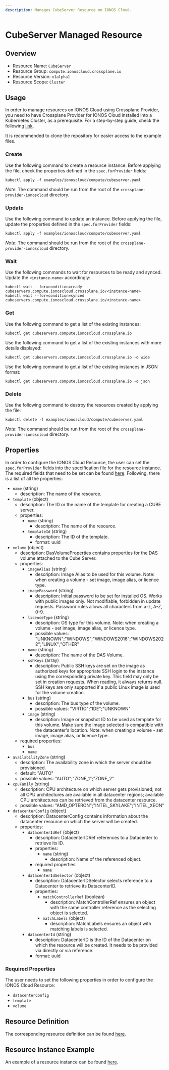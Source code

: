 ```yaml
---
description: Manages CubeServer Resource on IONOS Cloud.
---
```


# CubeServer Managed Resource

## Overview

* Resource Name: `CubeServer`
* Resource Group: `compute.ionoscloud.crossplane.io`
* Resource Version: `v1alpha1`
* Resource Scope: `Cluster`

## Usage

In order to manage resources on IONOS Cloud using Crossplane Provider, you need to have Crossplane Provider for IONOS Cloud installed into a Kubernetes Cluster, as a prerequisite. For a step-by-step guide, check the following [link](https://github.com/ionos-cloud/crossplane-provider-ionoscloud/tree/master/examples/example.md).

It is recommended to clone the repository for easier access to the example files.

### Create

Use the following command to create a resource instance. Before applying the file, check the properties defined in the `spec.forProvider` fields:

```
kubectl apply -f examples/ionoscloud/compute/cubeserver.yaml
```

_Note_: The command should be run from the root of the `crossplane-provider-ionoscloud` directory.

### Update

Use the following command to update an instance. Before applying the file, update the properties defined in the `spec.forProvider` fields:

```
kubectl apply -f examples/ionoscloud/compute/cubeserver.yaml
```

_Note_: The command should be run from the root of the `crossplane-provider-ionoscloud` directory.

### Wait

Use the following commands to wait for resources to be ready and synced. Update the `<instance-name>` accordingly:

```
kubectl wait --for=condition=ready cubeservers.compute.ionoscloud.crossplane.io/<instance-name>
kubectl wait --for=condition=synced cubeservers.compute.ionoscloud.crossplane.io/<instance-name>
```

### Get

Use the following command to get a list of the existing instances:

```
kubectl get cubeservers.compute.ionoscloud.crossplane.io
```

Use the following command to get a list of the existing instances with more details displayed:

```
kubectl get cubeservers.compute.ionoscloud.crossplane.io -o wide
```

Use the following command to get a list of the existing instances in JSON format:

```
kubectl get cubeservers.compute.ionoscloud.crossplane.io -o json
```

### Delete

Use the following command to destroy the resources created by applying the file:

```
kubectl delete -f examples/ionoscloud/compute/cubeserver.yaml
```

_Note_: The command should be run from the root of the `crossplane-provider-ionoscloud` directory.

## Properties

In order to configure the IONOS Cloud Resource, the user can set the `spec.forProvider` fields into the specification file for the resource instance. The required fields that need to be set can be found [here](#required-properties). Following, there is a list of all the properties:

* `name` (string)
	* description: The name of the  resource.
* `template` (object)
	* description: The ID or the name of the template for creating a CUBE server.
	* properties:
		* `name` (string)
			* description: The name of the  resource.
		* `templateId` (string)
			* description: The ID of the  template.
			* format: uuid
* `volume` (object)
	* description: DasVolumeProperties contains properties for the DAS volume attached to the Cube Server.
	* properties:
		* `imageAlias` (string)
			* description: Image Alias to be used for this volume. Note: when creating a volume - set image, image alias, or licence type.
		* `imagePassword` (string)
			* description: Initial password to be set for installed OS. Works with public images only. Not modifiable, forbidden in update requests. Password rules allows all characters from a-z, A-Z, 0-9.
		* `licenceType` (string)
			* description: OS type for this volume. Note: when creating a volume - set image, image alias, or licence type.
			* possible values: "UNKNOWN";"WINDOWS";"WINDOWS2016";"WINDOWS2022";"LINUX";"OTHER"
		* `name` (string)
			* description: The name of the DAS Volume.
		* `sshKeys` (array)
			* description: Public SSH keys are set on the image as authorized keys for appropriate SSH login to the instance using the corresponding private key. This field may only be set in creation requests. When reading, it always returns null. SSH keys are only supported if a public Linux image is used for the volume creation.
		* `bus` (string)
			* description: The bus type of the volume.
			* possible values: "VIRTIO";"IDE";"UNKNOWN"
		* `image` (string)
			* description: Image or snapshot ID to be used as template for this volume. Make sure the image selected is compatible with the datacenter's location. Note: when creating a volume - set image, image alias, or licence type.
	* required properties:
		* `bus`
		* `name`
* `availabilityZone` (string)
	* description: The availability zone in which the server should be provisioned.
	* default: "AUTO"
	* possible values: "AUTO";"ZONE_1";"ZONE_2"
* `cpuFamily` (string)
	* description: CPU architecture on which server gets provisioned; not all CPU architectures are available in all datacenter regions; available CPU architectures can be retrieved from the datacenter resource.
	* possible values: "AMD_OPTERON";"INTEL_SKYLAKE";"INTEL_XEON"
* `datacenterConfig` (object)
	* description: DatacenterConfig contains information about the datacenter resource on which the server will be created.
	* properties:
		* `datacenterIdRef` (object)
			* description: DatacenterIDRef references to a Datacenter to retrieve its ID.
			* properties:
				* `name` (string)
					* description: Name of the referenced object.
			* required properties:
				* `name`
		* `datacenterIdSelector` (object)
			* description: DatacenterIDSelector selects reference to a Datacenter to retrieve its DatacenterID.
			* properties:
				* `matchControllerRef` (boolean)
					* description: MatchControllerRef ensures an object with the same controller reference as the selecting object is selected.
				* `matchLabels` (object)
					* description: MatchLabels ensures an object with matching labels is selected.
		* `datacenterId` (string)
			* description: DatacenterID is the ID of the Datacenter on which the resource will be created. It needs to be provided via directly or via reference.
			* format: uuid

### Required Properties

The user needs to set the following properties in order to configure the IONOS Cloud Resource:

* `datacenterConfig`
* `template`
* `volume`

## Resource Definition

The corresponding resource definition can be found [here](https://github.com/ionos-cloud/crossplane-provider-ionoscloud/tree/master/package/crds/compute.ionoscloud.crossplane.io_cubeservers.yaml).

## Resource Instance Example

An example of a resource instance can be found [here](https://github.com/ionos-cloud/crossplane-provider-ionoscloud/tree/master/examples/ionoscloud/compute/cubeserver.yaml).

